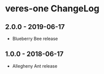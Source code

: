 # veres-one ChangeLog

## 2.0.0 - 2019-06-17

- Blueberry Bee release

## 1.0.0 - 2018-06-17

- Allegheny Ant release
